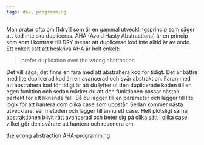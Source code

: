 ```yaml
---
tags: dev, programming
---
```


Man pratar ofta om [[dry]] som är en gammal utvecklingsprincip som säger att kod inte ska dupliceras. AHA (Avoid Hasty Abstractions) är en princip som som i kontrast till DRY menar att duplicerad kod inte alltid är av ondo. Ett enkelt sätt att beskriva AHA är helt enkelt:

> prefer duplication over the wrong abstraction

Det vill säga, det finns en fara med att abstrahera kod för tidigt. Det är
bättre med lite duplicerad kod än en avancerad och svår abstraktion. Faran med
att abstrahera kod för tidigt är att du lyfter ut den duplicerade koden till en
egen funktion och sedan märker du att den funktionen passar nästan perfekt för
ett liknande fall. Så du lägger till en parameter och lägger till lite logik för
att hantera dom olika case som uppstår. Sedan kommer nästa utvecklare, ser
metoden och lägger till ännu ett case. Helt plötsligt så har abstraktionen
blivit rätt avancerad och beter sig på olika sätt i olika case, vilket gör den
svårare att hantera och resonera om.

[the wrong abstraction](https://sandimetz.com/blog/2016/1/20/the-wrong-abstraction)
[AHA-programming](https://kentcdodds.com/blog/aha-programming)
